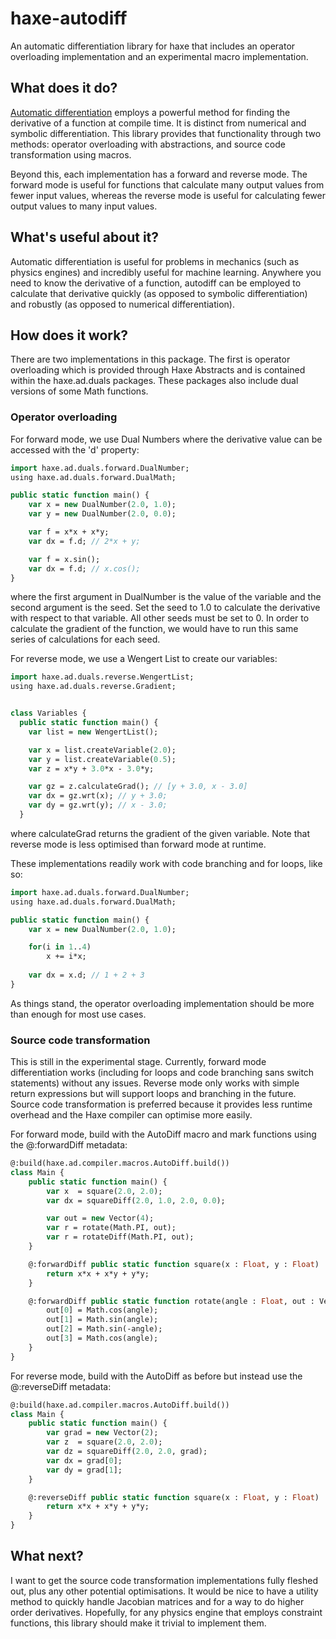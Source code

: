 # haxe-autodiff
An automatic differentiation library for haxe that includes an operator overloading implementation and an experimental macro implementation.

## What does it do?
[Automatic differentiation](https://en.wikipedia.org/wiki/Automatic_differentiation) employs a powerful method for finding the derivative of a function at compile time. It is distinct from numerical and symbolic differentiation. This library provides that functionality through two methods: operator overloading with abstractions, and source code transformation using macros.

Beyond this, each implementation has a forward and reverse mode. The forward mode is useful for functions that calculate many output values from fewer input values, whereas the reverse mode is useful for calculating fewer output values to many input values.

## What's useful about it?
Automatic differentiation is useful for problems in mechanics (such as physics engines) and incredibly useful for machine learning. Anywhere you need to know the derivative of a function, autodiff can be employed to calculate that derivative quickly (as opposed to symbolic differentiation) and robustly (as opposed to numerical differentiation).

## How does it work?
There are two implementations in this package. The first is operator overloading which is provided through Haxe Abstracts and is contained within the haxe.ad.duals packages. These packages also include dual versions of some Math functions.

### Operator overloading

For forward mode, we use Dual Numbers where the derivative value can be accessed with the 'd' property:
```haxe
import haxe.ad.duals.forward.DualNumber;
using haxe.ad.duals.forward.DualMath;

public static function main() {
    var x = new DualNumber(2.0, 1.0);
    var y = new DualNumber(2.0, 0.0);

    var f = x*x + x*y; 
    var dx = f.d; // 2*x + y;

    var f = x.sin();
    var dx = f.d; // x.cos();
}
```
where the first argument in DualNumber is the value of the variable and the second argument is the seed. Set the seed to 1.0 to calculate the derivative with respect to that variable. All other seeds must be set to 0. In order to calculate the gradient of the function, we would have to run this same series of calculations for each seed.

For reverse mode, we use a Wengert List to create our variables:
```haxe
import haxe.ad.duals.reverse.WengertList;
using haxe.ad.duals.reverse.Gradient;


class Variables {
  public static function main() {
    var list = new WengertList();

    var x = list.createVariable(2.0);
    var y = list.createVariable(0.5);
    var z = x*y + 3.0*x - 3.0*y;

    var gz = z.calculateGrad(); // [y + 3.0, x - 3.0]
    var dx = gz.wrt(x); // y + 3.0;
    var dy = gz.wrt(y); // x - 3.0;
  }
```

where calculateGrad returns the gradient of the given variable. Note that reverse mode is less optimised than forward mode at runtime.

These implementations readily work with code branching and for loops, like so:

```haxe
import haxe.ad.duals.forward.DualNumber;
using haxe.ad.duals.forward.DualMath;

public static function main() {
    var x = new DualNumber(2.0, 1.0);

    for(i in 1..4)
        x += i*x;
    
    var dx = x.d; // 1 + 2 + 3
}
```

As things stand, the operator overloading implementation should be more than enough for most use cases.

### Source code transformation

This is still in the experimental stage. Currently, forward mode differentiation works (including for loops and code branching sans switch statements) without any issues. Reverse mode only works with simple return expressions but will support loops and branching in the future. Source code transformation is preferred because it provides less runtime overhead and the Haxe compiler can optimise more easily.

For forward mode, build with the AutoDiff macro and mark functions using the @:forwardDiff metadata:

```haxe
@:build(haxe.ad.compiler.macros.AutoDiff.build())
class Main {
    public static function main() {
        var x  = square(2.0, 2.0);
        var dx = squareDiff(2.0, 1.0, 2.0, 0.0);

        var out = new Vector(4);
        var r = rotate(Math.PI, out);
        var r = rotateDiff(Math.PI, out);
    }

    @:forwardDiff public static function square(x : Float, y : Float) : Float {
        return x*x + x*y + y*y;
    }

    @:forwardDiff public static function rotate(angle : Float, out : Vector<Float>) : Void {
        out[0] = Math.cos(angle);
        out[1] = Math.sin(angle);
        out[2] = Math.sin(-angle);
        out[3] = Math.cos(angle);
    }
}
```

For reverse mode, build with the AutoDiff as before but instead use the @:reverseDiff metadata:
```haxe
@:build(haxe.ad.compiler.macros.AutoDiff.build())
class Main {
    public static function main() {
        var grad = new Vector(2);
        var z  = square(2.0, 2.0);
        var dz = squareDiff(2.0, 2.0, grad);
        var dx = grad[0];
        var dy = grad[1];
    }

    @:reverseDiff public static function square(x : Float, y : Float) : Float {
        return x*x + x*y + y*y;
    }
}
```

## What next?
I want to get the source code transformation implementations fully fleshed out, plus any other potential optimisations. It would be nice to have a utility method to quickly handle Jacobian matrices and for a way to do higher order derivatives. Hopefully, for any physics engine that employs constraint functions, this library should make it trivial to implement them.